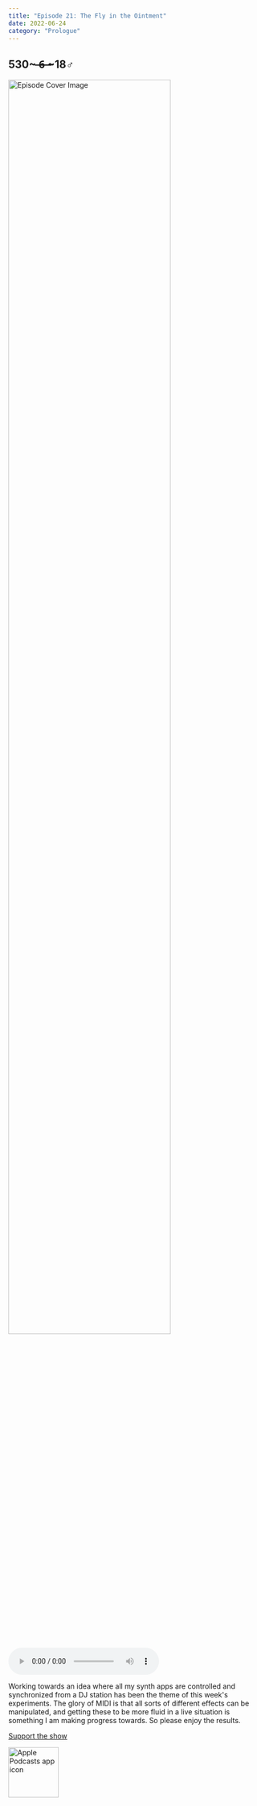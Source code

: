 ```yaml
---
title: "Episode 21: The Fly in the Ointment"
date: 2022-06-24
category: "Prologue"
---
```

## 530~ ̶6̶ ̶~18♂
<img src="https://artwork.captivate.fm/22e07fc6-2960-4348-9bb3-0a64a805ec8e/60854458c4d1acdf4e1c2f79c4137142.jpg" alt="Episode Cover Image" width=80%/>
<audio controls>
  <source src="https://podcasts.captivate.fm/media/b610f443-b564-4626-bd2e-84e51ce8e21b/10850642-episode-21-the-fly-in-the-ointment.mp3" type="audio/mpeg">
  Your browser does not support the audio element.
</audio>

<p>Working towards an idea where all my synth apps are controlled and synchronized from a DJ station has been the theme of this week&apos;s experiments. The glory of MIDI is that all sorts of different effects can be manipulated, and getting these to be more fluid in a live situation is something I am making progress towards. So please enjoy the results.</p><a rel="payment" href="https://www.paypal.com/donate/?hosted_button_id=WX3GRUK5BHJLS">Support the show</a>

<a href="https://podcasts.apple.com/us/podcast/living-room-music/id1608791560?tscg=30200&itsct=podcast_box_appicon&ls=1&mttnsubad=1608791560" style="display: inline-block;"><img src="https://toolbox.marketingtools.apple.com/api/v2/badges/app-icon-podcasts/standard/en-us" alt="Apple Podcasts app icon" style="width: 100px; height: 100px; vertical-align: middle; object-fit: contain;" /></a>
    